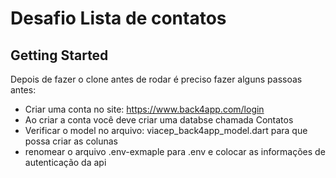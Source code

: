 # Desafio Lista de contatos

## Getting Started
Depois de fazer o clone antes de rodar é preciso fazer alguns passoas antes:
- Criar uma conta no site: https://www.back4app.com/login
- Ao criar a conta você deve criar uma databse chamada Contatos
- Verificar o model no arquivo: viacep_back4app_model.dart para que possa criar as colunas
- renomear o arquivo .env-exmaple para .env e colocar as informações de autenticação da api

